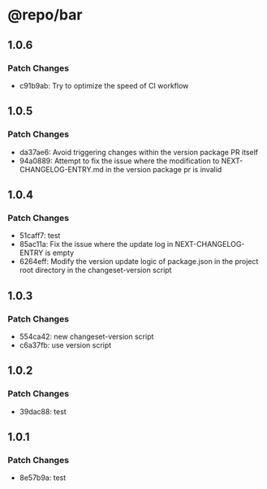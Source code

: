 # @repo/bar

## 1.0.6

### Patch Changes

- c91b9ab: Try to optimize the speed of CI workflow

## 1.0.5

### Patch Changes

- da37ae6: Avoid triggering changes within the version package PR itself
- 94a0889: Attempt to fix the issue where the modification to NEXT-CHANGELOG-ENTRY.md in the version package pr is invalid

## 1.0.4

### Patch Changes

- 51caff7: test
- 85ac11a: Fix the issue where the update log in NEXT-CHANGELOG-ENTRY is empty
- 6264eff: Modify the version update logic of package.json in the project root directory in the changeset-version script

## 1.0.3

### Patch Changes

- 554ca42: new changeset-version script
- c6a37fb: use version script

## 1.0.2

### Patch Changes

- 39dac88: test

## 1.0.1

### Patch Changes

- 8e57b9a: test
